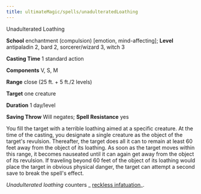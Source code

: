 ```yaml
---
title: ultimateMagic/spells/unadulteratedLoathing
---
```

Unadulterated Loathing

**School** enchantment (compulsion) [emotion, mind-affecting]; **Level** antipaladin 2, bard 2, sorcerer/wizard 3, witch 3

**Casting Time** 1 standard action

**Components** V, S, M

**Range** close (25 ft. + 5 ft./2 levels)

**Target** one creature

**Duration** 1 day/level

**Saving Throw** Will negates; **Spell Resistance** yes

You fill the target with a terrible loathing aimed at a specific creature. At the time of the casting, you designate a single creature as the object of the target's revulsion. Thereafter, the target does all it can to remain at least 60 feet away from the object of its loathing. As soon as the target moves within this range, it becomes nauseated until it can again get away from the object of its revulsion. If traveling beyond 60 feet of the object of its loathing would place the target in obvious physical danger, the target can attempt a second save to break the spell's effect.

_Unadulterated loathing_ counters _ [reckless infatuation](recklessInfatuation#_reckless-infatuation)_.

